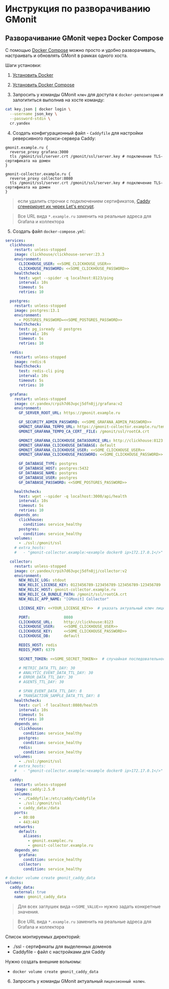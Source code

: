 # Инструкция по разворачиванию GMonit

## Разворачивание GMonit через Docker Compose
С помощью [Docker Compose](https://docs.docker.com/compose/) можно просто и удобно разворачивать, настраивать и обновлять GMonit в рамках одного хоста.

Шаги установки:

1. [Установить Docker](https://docs.docker.com/engine/install/)

2. [Установить Docker Compose](https://docs.docker.com/compose/install/)

3. Запросить у команды GMonit `ключ` для доступа к `docker-репозиторию` и залогититься выполнив на хосте команду:

```bash
cat key.json | docker login \
  --username json_key \
  --password-stdin \
  cr.yandex
```

4. Создать конфигурационный файл - `Caddyfile` для настройки реверсивного прокси-сервера Caddy:

```
gmonit.example.ru {
  reverse_proxy grafana:3000
  tls /gmonit/ssl/server.crt /gmonit/ssl/server.key # подключение TLS-сертификата на домен
}

gmonit-collector.example.ru {
  reverse_proxy collector:8080
  tls /gmonit/ssl/server.crt /gmonit/ssl/server.key # подключение TLS-сертификата на домен
}
```

> если удалить строчки с подключением сертификатов, [Caddy сгенерирует их черех Let's encrypt](https://caddyserver.com/docs/automatic-https).

>Все URL вида `*.example.ru` заменить на реальные адреса для Grafana и коллектора

5. Создать файл `docker-compose.yml`:

```yaml
services:
  clickhouse:
    restart: unless-stopped
    image: clickhouse/clickhouse-server:23.3
    environment:
      CLICKHOUSE_USER: <<SOME_CLICKHOUSE_USER>>
      CLICKHOUSE_PASSWORD: <<SOME_CLICKHOUSE_PASSWORD>>
    healthcheck:
      test: wget --spider -q localhost:8123/ping
      interval: 10s
      timeout: 5s
      retries: 10

  postgres:
    restart: unless-stopped
    image: postgres:13.1
    environment:
      - POSTGRES_PASSWORD=<<SOME_POSTGRES_PASSWORD>>
    healthcheck:
      test: pg_isready -U postgres
      interval: 10s
      timeout: 5s
      retries: 10

  redis:
    restart: unless-stopped
    image: redis:6
    healthcheck:
      test: redis-cli ping
      interval: 10s
      timeout: 5s
      retries: 10

  grafana:
    restart: unless-stopped
    image: cr.yandex/crpih7d63vpcj5dfn8jj/grafana:v2
    environment:
      GF_SERVER_ROOT_URL: https://gmonit.example.ru

      GF_SECURITY_ADMIN_PASSWORD: <<SOME_GRAFANA_ADMIN_PASSWORD>>
      GMONIT_GRAFANA_TEMPO_URL: https://gmonit-collector.example.ru/tempo
      GMONIT_GRAFANA_TEMPO_CA_CERT__FILE: /gmonit/ssl/rootCA.crt

      GMONIT_GRAFANA_CLICKHOUSE_DATASOURCE_URL: http://clickhouse:8123
      GMONIT_GRAFANA_CLICKHOUSE_DATABASE: default
      GMONIT_GRAFANA_CLICKHOUSE_USER: <<SOME_CLICKHOUSE_USER>>
      GMONIT_GRAFANA_CLICKHOUSE_PASSWORD: <<SOME_CLICKHOUSE_PASSWORD>>

      GF_DATABASE_TYPE: postgres
      GF_DATABASE_HOST: postgres:5432
      GF_DATABASE_NAME: postgres
      GF_DATABASE_USER: postgres
      GF_DATABASE_PASSWORD: <<SOME_POSTGRES_PASSWORD>>

    healthcheck:
      test: wget --spider -q localhost:3000/api/health
      interval: 10s
      timeout: 5s
      retries: 10
    depends_on:
      clickhouse:
        condition: service_healthy
      postgres:
        condition: service_healthy
    volumes:
      - ./ssl:/gmonit/ssl
    # extra_hosts:
    #   - "gmonit-collector.example:<example docker0 ip>172.17.0.1</>"

  collector:
    restart: unless-stopped
    image: cr.yandex/crpih7d63vpcj5dfn8jj/collector:v2
    environment:
      NEW_RELIC_LOG: stdout
      NEW_RELIC_LICENSE_KEY: 0123456789-123456789-123456789-123456789
      NEW_RELIC_HOST: gmonit-collector.example.ru
      NEW_RELIC_CA_BUNDLE_PATH: /gmonit/ssl/rootCA.crt
      NEW_RELIC_APP_NAME: "[GMonit] Collector"

      LICENSE_KEY: <<YOUR_LICENSE_KEY>>  # указать актуальный ключ лицензии GMonit

      PORT:               8080
      CLICKHOUSE_URL:     http://clickhouse:8123
      CLICKHOUSE_USER:    <<SOME_CLICKHOUSE_USER>>
      CLICKHOUSE_KEY:     <<SOME_CLICKHOUSE_PASSWORD>>
      CLICKHOUSE_DB:      default

      REDIS_HOST: redis
      REDIS_PORT: 6379

      SECRET_TOKEN: <<SOME_SECRET_TOKEN>>  # случайная последовательность из 128 символов (цифры и латинские буквы)

      # METRIC_DATA_TTL_DAY: 30
      # ANALYTIC_EVENT_DATA_TTL_DAY: 30
      # ERROR_DATA_TTL_DAY: 30
      # AGENTS_TTL_DAY: 30

      # SPAN_EVENT_DATA_TTL_DAY: 8
      # TRANSACTION_SAMPLE_DATA_TTL_DAY: 8
    healthcheck:
      test: curl -f localhost:8080/health
      interval: 10s
      timeout: 5s
      retries: 10
    depends_on:
      clickhouse:
        condition: service_healthy
      postgres:
        condition: service_healthy
      redis:
        condition: service_healthy
    volumes:
      - ./ssl:/gmonit/ssl
    # extra_hosts:
    #   - "gmonit-collector.example:<example docker0 ip>172.17.0.1</>"

  caddy:
    restart: unless-stopped
    image: caddy:2.5.0
    volumes:
      - ./Caddyfile:/etc/caddy/Caddyfile
      - ./ssl:/gmonit/ssl
      - caddy_data:/data
    ports:
      - 80:80
      - 443:443
    networks:
      default:
        aliases:
          - gmonit.exampleс.ru
          - gmonit-collector.example.ru
    depends_on:
      grafana:
        condition: service_healthy
      collector:
        condition: service_healthy

# docker volume create gmonit_caddy_data
volumes:
  caddy_data:
    external: true
    name: gmonit_caddy_data
```

>Для всех заглушек вида `<<SOME_VALUE>>` нужно задать конкретные значения.

>Все URL вида `*.example.ru` заменить на реальные адреса для Grafana и коллектора

Список монтируемых директорий:

- ./ssl - сертификаты для выделенных доменов
- Caddyfile - файл с настройками для Caddy

Нужно создать внешние вольюмы:

- `docker volume create gmonit_caddy_data`

6. Запросить у команды GMonit актуальный `лицензионный колюч`.

